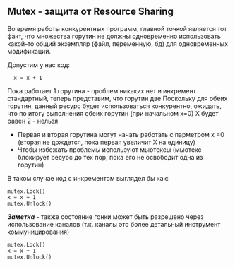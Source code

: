 ## Mutex - защита от Resource Sharing
Во время работы конкурентных программ, главной точкой является тот факт, что множества горутин
не должны одновременно использовать какой-то общий экземпляр (файл, переменную, бд) для одновременных модификаций.

Допустим у нас код:
```
  x = x + 1
```
Пока работает 1 горутина - проблем никаких нет и инкремент стандартный, теперь представим, что горутин две
Поскольку для обеих горутин, данный ресурс будет использоваться конкурентно, ожидать, что по итогу выполнения обеих горутин
(при начальном х=0) Х будет равен 2 - нельзя

* Первая и вторая горутина могут начать работать с парметром x =0 (вторая не дождется, пока первая увеличит X на единицу)
* Чтобы избежать проблемы используют мьютексы (мьютекс блокирует ресурс до тех пор, пока его не освободит одна из горутин)

В таком случае код с инкрементом выглядел бы как:
```
mutex.Lock()
x = x + 1
mutex.Unlock()
```

***Заметка*** - также состояние гонки может быть разрешено через использование каналов (т.к. каналы это более детальный инструмент коммуницирования)

```
mutex.Lock()
x = x + 1
mutex.Unlock()
```